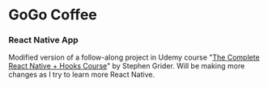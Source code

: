 # GoGo Coffee
### React Native App
Modified version of a follow-along project in Udemy course "[The Complete React Native + Hooks Course](https://www.udemy.com/share/101WbwAEUSc1ZbRno=/)" by
Stephen Grider. Will be making more changes as I try to learn more React Native.